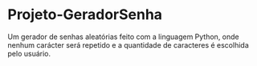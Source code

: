 # Projeto-GeradorSenha
Um gerador de senhas aleatórias feito com a linguagem Python, onde nenhum carácter será repetido e a quantidade de caracteres é escolhida pelo usuário.
